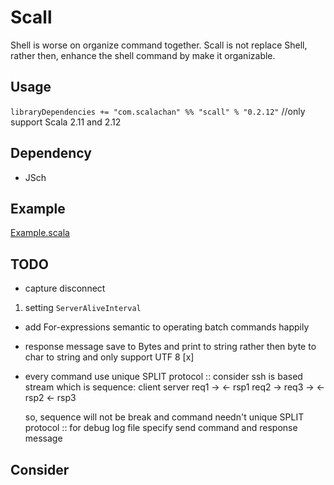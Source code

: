 # Scall
Shell is worse on organize command together. Scall is not replace Shell, rather then, enhance the shell command by make it organizable.

## Usage
`libraryDependencies += "com.scalachan" %% "scall" % "0.2.12"` //only support Scala 2.11 and 2.12

## Dependency
- JSch

## Example
[Example.scala](https://github.com/LoranceChen/scall/blob/master/src/test/scala/Example.scala)

## TODO
- capture disconnect
 1. setting `ServerAliveInterval`

- add For-expressions semantic to operating batch commands happily
- response message save to Bytes and print to string rather then byte to char to string and only support UTF 8 [x]

- every command use unique SPLIT protocol
  :: consider ssh is based stream which is sequence:
  client							server
    req1 ->
          						<- rsp1
		req2 ->
		req3 ->
											<- rsp2
											<- rsp3

	so, sequence will not be break and command needn't unique SPLIT protocol
	:: for debug log file specify send command and response message

## Consider
